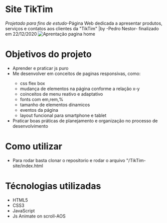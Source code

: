 # Site TikTim
*Projetado para fins de estudo*-Página Web dedicada a apresentar produtos, serviços e contatos aos clientes da "TikTim" |by -Pedro Nestor- finalizado em 22/12/2020
![Aprentação pagina home](https://github.com/PedroNestor2077/TikTim-SITE/blob/master/home.gif)
<h1>Objetivos do projeto</h1>
<ul>
<li>Aprender e praticar js puro</li>
<li>Me desenvolver em conceitos de paginas responsivas, como: </li>
    <ul><li>css flex box</li>
    <li>mudança de elementos na página conforme a relação x-y</li>
    <li>coinceitos de menu reativo e adaptativo </li>
    <li>fonts com em,rem,%</li>
    <li>tamanho de elementos dinamicos</li>
    <li>eventos da página</li>
    <li>layout funcional para smartphone e tablet</li>
    </ul>
<li>Praticar boas práticas de planejamento e organização no processo de desenvolvimento</li>
</ul>


<h1>Como utilizar </h1>
  <ul><li>Para rodar basta clonar o repositorio e rodar o arquivo "/TikTim-site/index.html</li></ul>
 <h1>Técnologias utilizadas </h1>
 <ul><li>HTML5</li>
    <li>CSS3</li>
<li>JavaScript</li>
<li>Js Animate on scroll-AOS</li></ul>
